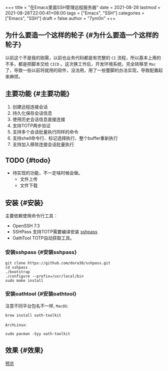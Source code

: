 +++
title = "在Emacs里面SSH管理远程服务器"
date = 2021-08-28
lastmod = 2021-08-28T22:00:41+08:00
tags = ["Emacs", "SSH"]
categories = ["Emacs", "SSH"]
draft = false
author = "7ym0n"
+++

## 为什么要造一个这样的轮子 {#为什么要造一个这样的轮子}

以前这个不是我的刚需，以前也业务代码都是有完整的 `CI` 流程，所以基本上用的不多，都是把脚本交给 `CICD` 。这次换工作后，开发环境系统，完全转移至 `Mac` 了，导致一些以前将就用的软件，没法用，用了一些蹩脚的办法实现，导致配置起来麻烦。


## 主要功能 {#主要功能}

1.  创建远程连接会话
2.  持久化保存会话信息
3.  使用历史会话信息直接连接
4.  支持TOTP两步验证
5.  支持多个会话批量执行同样的命令
6.  支持shell命令行、标记选择执行、整个buffer重新执行
7.  支持加入移除连接会话批量执行


## TODO {#todo}

-   待实现的功能，不一定啥时候会做。
    -   文件上传
    -   文件下载


## 安装 {#安装}

主要依赖使用命令行工具：

-   OpenSSH 7.3
-   SSHPass 支持TOTP需要编译安装 [sshpass](https://github.com/7ym0n/dotfairy/blob/master/lisp/init-ssh.el)
-   OathTool TOTP自动获取工具。


### 安装sshpass {#安装sshpass}

```nil
git clone https://github.com/dora38/sshpass.git
cd sshpass
./bootstrap
./configure --prefix=/usr/local/bin
sudo make install
```


### 安装oathtool {#安装oathtool}

注意不同平台包名不一样, `MacOS`:

```nil
brew install oath-toolkit
```

`ArchLinux`:

```nil
sudo pacman -Syy oath-toolkit
```


## 效果 {#效果}

[预览](/ssh-manager.png)
